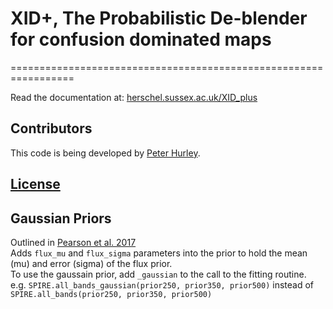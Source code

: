 
# XID+, The Probabilistic De-blender for confusion dominated maps
=================================================================

Read the documentation at: [herschel.sussex.ac.uk/XID_plus](http://herschel.sussex.ac.uk/XID_plus)

## Contributors

This code is being developed by [Peter Hurley](http://www.sussex.ac.uk/profiles/188689). 

## [License](Licence.md)

## Gaussian Priors

Outlined in [Pearson et al. 2017](http://adsabs.harvard.edu/abs/2017A%26A...603A.102P)  
Adds `flux_mu` and `flux_sigma` parameters into the prior to hold the mean (mu) and error (sigma) of the flux prior.  
To use the gaussain prior, add `_gaussian` to the call to the fitting routine.  
  e.g. `SPIRE.all_bands_gaussian(prior250, prior350, prior500)` instead of `SPIRE.all_bands(prior250, prior350, prior500)`
